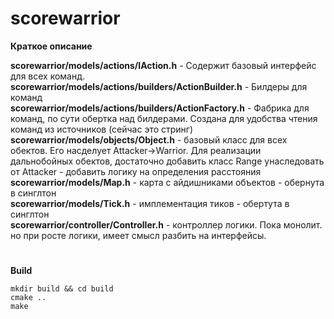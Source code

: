 # **scorewarrior**
**Краткое описание**   
   
**scorewarrior/models/actions/IAction.h** - Содержит базовый интерфейс для всех команд.    
**scorewarrior/models/actions/builders/ActionBuilder.h** - Билдеры для команд   
**scorewarrior/models/actions/builders/ActionFactory.h** - Фабрика для команд, по сути обертка над билдерами. Создана для удобства чтения команд из источников (сейчас это стринг)   
**scorewarrior/models/objects/Object.h** - базовый класс для всех обектов. Его насделует Attacker->Warrior. Для реализации дальнобойных обектов, достаточно добавить класс Range унаследовать от Attacker - добавить логику на определения расстояния   
**scorewarrior/models/Map.h** - карта с айдишниками объектов - обернута в синглтон   
**scorewarrior/models/Tick.h** - имплементация тиков - обертута в синглтон   
**scorewarrior/controller/Controller.h** - контроллер логики. Пока монолит. но при росте логики, имеет смысл разбить на интерфейсы.

#    
**Build**   
```
mkdir build && cd build   
cmake ..   
make
```
